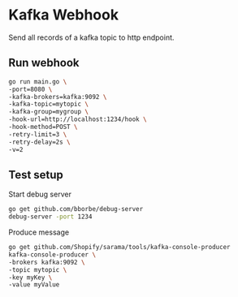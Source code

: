 # Kafka Webhook

Send all records of a kafka topic to http endpoint.

## Run webhook

```bash
go run main.go \
-port=8080 \
-kafka-brokers=kafka:9092 \
-kafka-topic=mytopic \
-kafka-group=mygroup \
-hook-url=http://localhost:1234/hook \
-hook-method=POST \
-retry-limit=3 \
-retry-delay=2s \
-v=2
```

## Test setup

Start debug server

```bash
go get github.com/bborbe/debug-server
debug-server -port 1234
```

Produce message

```bash
go get github.com/Shopify/sarama/tools/kafka-console-producer
kafka-console-producer \
-brokers kafka:9092 \
-topic mytopic \
-key myKey \
-value myValue 
```
